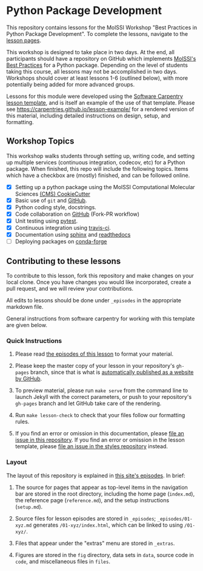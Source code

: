 Python Package Development
==============

This repository contains lessons for the MolSSI Workshop "Best Practices in Python Package Development". To complete the lessons, navigate to the [lesson pages].

This workshop is designed to take place in two days. At the end, all participants should have a repository on GitHub which implements [MolSSI's Best Practices] for a Python package. Depending on the level of students taking this course, all lessons may not be accomplished in two days. Workshops should cover at least lessons 1-6 (outlined below), with more potentially being added for more advanced groups.

Lessons for this module were developed using the [Software Carpentry lesson template][styles],
and is itself an example of the use of that template.
Please see <https://carpentries.github.io/lesson-example/>
for a rendered version of this material,
including detailed instructions on design, setup, and formatting.

## Workshop Topics
This workshop walks students through setting up, writing code, and setting up multiple services (continuous integration, codecov, etc) for a Python package. When finished, this repo will include the following topics. Items which have a checkbox are (mostly) finished, and can be followed online.

- [x] Setting up a python package using the MolSSI Computational Molecular Sciences [(CMS) CookieCutter][cookiecutter]
- [x] Basic use of `git` and [GitHub].
- [x] Python coding style, docstrings.
- [x] Code collaboration on [GitHub] (Fork-PR workflow)
- [x] Unit testing using [pytest].
- [x] Continuous integration using [travis-ci].
- [x] Documentation using [sphinx] and [readthedocs]
- [ ] Deploying packages on [conda-forge]

## Contributing to these lessons
To contribute to this lesson, fork this repository and make changes on your local clone. Once you have changes you would like incorporated, create a pull request, and we will review your contributions.

All edits to lessons should be done under `_episodes` in the appropriate markdown file.

General instructions from software carpentry for working with this template are given below.

### Quick Instructions

1.  Please read [the episodes of this lesson][rendered] to format your material.

2.  Please keep the master copy of your lesson in your repository's `gh-pages` branch,
    since that is what is
    [automatically published as a website by GitHub][github-pages].

3.  To preview material,
    please run `make serve` from the command line
    to launch Jekyll with the correct parameters,
    or push to your repository's `gh-pages` branch
    and let GitHub take care of the rendering.

4.  Run `make lesson-check` to check that your files follow our formatting rules.

5.  If you find an error or omission in this documentation,
    please [file an issue in this repository][example-issues].
    If you find an error or omission in the lesson template,
    please [file an issue in the styles repository][styles-issues] instead.

### Layout

The layout of this repository is explained in [this site's episodes][rendered].
In brief:

1.  The source for pages that appear as top-level items in the navigation bar
    are stored in the root directory,
    including the home page (`index.md`),
    the reference page (`reference.md`),
    and the setup instructions (`setup.md`).

2.  Source files for lesson episodes are stored in `_episodes`;
    `_episodes/01-xyz.md` generates `/01-xyz/index.html`,
    which can be linked to using `/01-xyz/`.

3.  Files that appear under the "extras" menu are stored in `_extras`.

4.  Figures are stored in the `fig` directory,
    data sets in `data`,
    source code in `code`,
    and miscellaneous files in `files`.


[cookiecutter]: https://github.com/MolSSI/cookiecutter-cms
[collections]: https://jekyllrb.com/docs/collections/
[conda-forge]: https://conda-forge.org/
[editing-config]: https://carpentries.github.io/lesson-example/03-organization/
[example-issues]: https://github.com/carpentries/lesson-example/issues/
[github-pages]: https://help.github.com/articles/creating-project-pages-manually/
[GitHub]: https://github.com
[lesson pages]: https://molssi-education.github.io/python-package-best-practices/
[issues]: https://github.com/carpentries/lesson-example/issues
[MolSSI's Best Practices]: https://molssi.org/education/best-practices/
[pytest]: https://pytest.org
[readthedocs]: https://readthedocs.org
[rendered]: https://carpentries.github.io/lesson-example/
[setup]: https://carpentries.github.io/lesson-example/setup.html
[sphinx]: http://www.sphinx-doc.org/en/master/
[styles-issues]: https://github.com/carpentries/styles/issues/
[styles]: https://github.com/carpentries/styles/
[travis-ci]: https://travis-ci.org/
